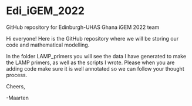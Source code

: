 # Edi_iGEM_2022
GitHub repository for Edinburgh-UHAS Ghana iGEM 2022 team

Hi everyone! Here is the GitHub repository where we will be storing our code and mathematical modelling.

In the folder LAMP_primers you will see the data I have generated to make the LAMP primers, as well as the scripts I wrote.
Please when you are adding code make sure it is well annotated so we can follow your thought process.

Cheers,

-Maarten
